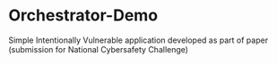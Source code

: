 # Orchestrator-Demo
Simple Intentionally Vulnerable application developed as part of paper (submission for National Cybersafety Challenge)
